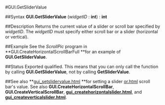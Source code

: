 
#GUI.GetSliderValue

##Syntax
**GUI.GetSliderValue** (_widgetID_ : **int**) : **int**



##Description
Returns the current value of a slider or scroll bar specified by _widgetID_. The _widgetID_ must specify either scroll bar or a slider (horizontal or vertical).



##Example
See the _ScrollPic_ program in **GUI.CreateHorizontalScrollBarFull **for an example of **GUI.GetSliderValue**.



##Status
Exported qualified.
This means that you can only call the function by calling **GUI.GetSliderValue**, not by calling **GetSliderValue**.



##See also
**[gui_setslidervalue.html](GUI.SetSliderValue) **for setting a slider [or.html](or) scroll bar's value. See also **GUI.CreateHorizontalScrollBar**, **GUI.CreateVerticalScrollBar**, **[gui_createhorizontalslider.html](GUI.CreateHorizontalSlider)**, and **[gui_createverticalslider.html](GUI.CreateVerticalSlider)**.


